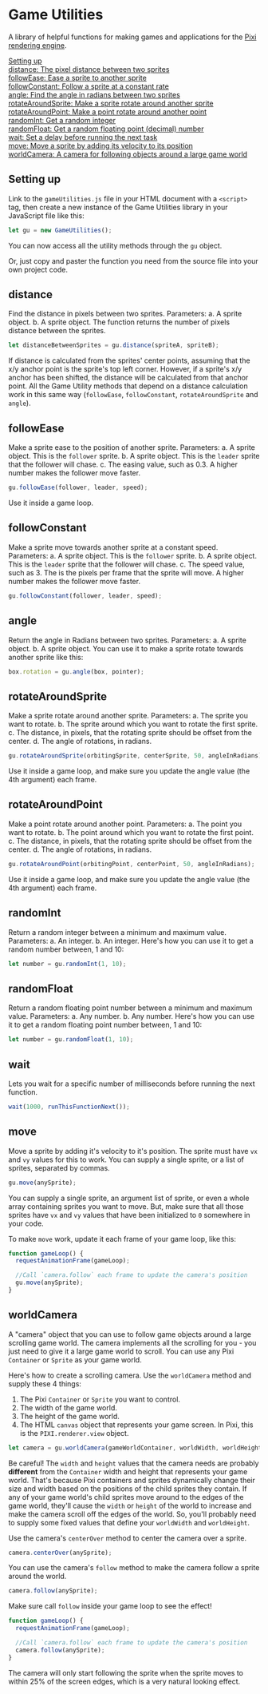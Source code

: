 Game Utilities
=============

A library of helpful functions for making games and applications for
the [Pixi rendering engine](https://github.com/pixijs/pixi.js).

[Setting up](#settingup) <br>
[distance: The pixel distance between two sprites](#distance) <br>
[followEase: Ease a sprite to another sprite](#followease) <br>
[followConstant: Follow a sprite at a constant rate](#followconstant) <br>
[angle: Find the angle in radians between two sprites](#angle) <br>
[rotateAroundSprite: Make a sprite rotate around another sprite](#rotatearoundsprite) <br>
[rotateAroundPoint: Make a point rotate around another point](#rotatearoundpoint) <br>
[randomInt: Get a random integer](#randomint) <br>
[randomFloat: Get a random floating point (decimal) number](#randomfloat) <br>
[wait: Set a delay before running the next task](#wait) <br>
[move: Move a sprite by adding its velocity to its position](#move) <br>
[worldCamera: A camera for following objects around a large game world](#worldCamera) <br>

<a id="settingup"></a>
Setting up
----------

Link to the `gameUtilities.js` file in your HTML document with a
`<script>` tag, then create a new instance of the Game Utilities
library in your JavaScript file like this:

```js
let gu = new GameUtilities();
```
You can now access all the utility methods through the `gu` object.

Or, just copy and paster the function you need from the source file
into your own project code.

<a id="distance"></a>
distance
--------

Find the distance in pixels between two sprites.
Parameters: 
a. A sprite object. 
b. A sprite object. 
The function returns the number of pixels distance between the sprites.
```js
let distanceBetweenSprites = gu.distance(spriteA, spriteB);
```
If distance is calculated from the sprites' center points, assuming
that the x/y anchor point is the sprite's top left corner. However, if
a sprite's x/y anchor has been shifted, the distance will be
calculated from that anchor point. All the Game Utility methods that depend
on a distance calculation work in this same way (`followEase`,
`followConstant`, `rotateAroundSprite` and `angle`).

<a id="followease"></a>
followEase
-----------

Make a sprite ease to the position of another sprite.
Parameters: 
a. A sprite object. This is the `follower` sprite.
b. A sprite object. This is the `leader` sprite that the follower will chase.
c. The easing value, such as 0.3. A higher number makes the follower move faster.
```js
gu.followEase(follower, leader, speed);
```
Use it inside a game loop.

<a id="followconstant"></a>
followConstant
----------------

Make a sprite move towards another sprite at a constant speed.
Parameters: 
a. A sprite object. This is the `follower` sprite.
b. A sprite object. This is the `leader` sprite that the follower will chase.
c. The speed value, such as 3. The is the pixels per frame that the sprite will move. A higher number makes the follower move faster.
```js
gu.followConstant(follower, leader, speed);
```
<a id="angle"></a>
angle
-----

Return the angle in Radians between two sprites.
Parameters: 
a. A sprite object.
b. A sprite object.
You can use it to make a sprite rotate towards another sprite like this:
```js
box.rotation = gu.angle(box, pointer);
```
<a id="rotatearoundsprite"></a>
rotateAroundSprite
------------------
Make a sprite rotate around another sprite.
Parameters:
a. The sprite you want to rotate.
b. The sprite around which you want to rotate the first sprite.
c. The distance, in pixels, that the rotating sprite should be offset from the center.
d. The angle of rotations, in radians.
```js
gu.rotateAroundSprite(orbitingSprite, centerSprite, 50, angleInRadians);
```
Use it inside a game loop, and make sure you update the angle value (the 4th argument) each frame.

<a id="rotatearoundpoint"></a>
rotateAroundPoint
-----------------
Make a point rotate around another point.
Parameters:
a. The point you want to rotate.
b. The point around which you want to rotate the first point.
c. The distance, in pixels, that the rotating sprite should be offset from the center.
d. The angle of rotations, in radians.
```js
gu.rotateAroundPoint(orbitingPoint, centerPoint, 50, angleInRadians);
```
Use it inside a game loop, and make sure you update the angle value (the 4th argument) each frame.

<a id="randomint"></a>
randomInt
---------

Return a random integer between a minimum and maximum value.
Parameters: 
a. An integer.
b. An integer.
Here's how you can use it to get a random number between, 1 and 10:
```js
let number = gu.randomInt(1, 10);
```
<a id="randomfloat"></a>
randomFloat
-----------

Return a random floating point number between a minimum and maximum
value.
Parameters: 
a. Any number.
b. Any number.
Here's how you can use it to get a random floating point number between, 1 and 10:
```js
let number = gu.randomFloat(1, 10);
```
<a id="wait"></a>
wait
----

Lets you wait for a specific number of milliseconds before running the
next function. 
```js 
wait(1000, runThisFunctionNext());
```

<a id="move"></a>
move
----

Move a sprite by adding it's velocity to it's position. The sprite 
must have `vx` and `vy` values for this to work. You can supply a
single sprite, or a list of sprites, separated by commas.
```js
gu.move(anySprite);
```
You can supply a single sprite, an argument list of sprite, or even a
whole array containing sprites you want to move. But, make sure that
all those sprites have `vx` and `vy` values that have been initialized
to `0` somewhere in your code.

To make `move` work, update it each frame of your game loop, like
this:
```js
function gameLoop() {
  requestAnimationFrame(gameLoop);

  //Call `camera.follow` each frame to update the camera's position
  gu.move(anySprite);
}
```

<a id="worldCamera"></a>
worldCamera
-----------

A "camera" object that you can use to follow game objects around a
large scrolling game world. The camera implements all the scrolling
for you - you just need to give it a large game world to scroll. You
can use any Pixi `Container` or `Sprite` as your game world.

Here's how to create a scrolling camera. Use the `worldCamera` method
and supply these 4 things:

1. The Pixi `Container` or `Sprite` you want to control.
2. The width of the game world.
3. The height of the game world.
4. The HTML `canvas` object that represents your game screen. In Pixi,
   this is the `PIXI.renderer.view` object.
```js
let camera = gu.worldCamera(gameWorldContainer, worldWidth, worldHeight, canvas);
```
Be careful! The `width` and `height` values that the camera needs are probably
**different** from the `Container` width and height that represents your 
game world. That's because Pixi containers and sprites dynamically change their
size and width based on the positions of the child sprites they
contain. If any of your game world's child sprites move around to the 
edges of the game world, they'll cause the `width` or `height` of the world
to increase and make the camera scroll off the edges of the world. 
So, you'll probably need to supply some fixed values that
define your `worldWidth` and `worldHeight`.

Use the camera's `centerOver` method to center the camera over a sprite.
```js
camera.centerOver(anySprite);
```
You can use the camera's `follow` method to make the camera follow a
sprite around the world.
```js
camera.follow(anySprite);
```
Make sure call `follow` inside your game loop to see the effect!
```js
function gameLoop() {
  requestAnimationFrame(gameLoop);

  //Call `camera.follow` each frame to update the camera's position
  camera.follow(anySprite);
}
```
The camera will only start following the sprite when the sprite moves to
within 25% of the screen edges, which is a very natural looking
effect.

